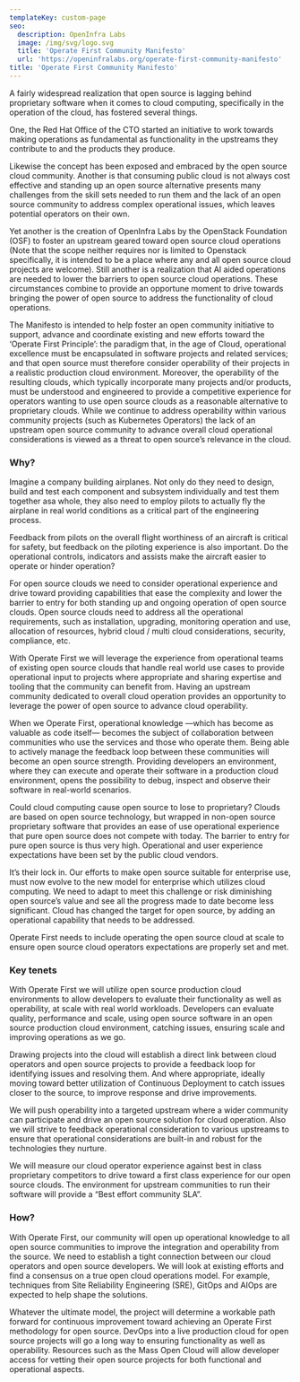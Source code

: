 ```yaml
---
templateKey: custom-page
seo:
  description: OpenInfra Labs
  image: /img/svg/logo.svg
  title: 'Operate First Community Manifesto'
  url: 'https://openinfralabs.org/operate-first-community-manifesto'
title: 'Operate First Community Manifesto'
---
```


A fairly widespread realization that open source is lagging behind proprietary software when it comes to cloud computing, specifically in the operation of the cloud, has fostered several things.

One, the Red Hat Office of the CTO started an initiative to work towards making operations as fundamental as functionality in the upstreams they contribute to and the products they produce.

Likewise the concept has been exposed and embraced by the open source cloud community. Another is that consuming public cloud is not always cost effective and standing up an open source alternative presents many challenges from the skill sets needed to run them and the lack of an open 
source community to address complex operational issues, which leaves potential operators on their own.

Yet another is the creation of OpenInfra Labs by the OpenStack Foundation (OSF) to foster an upstream geared toward open source cloud operations (Note that the scope neither requires nor is limited to Openstack specifically, it is intended to be a place where any and all open source cloud projects are
welcome). Still another is a realization that AI aided operations are needed to lower the barriers to open source cloud operations. These circumstances combine to provide an opportune moment to drive towards bringing the power of open source to address the functionality of cloud operations. 

The Manifesto is intended to help foster an open community initiative to support, advance and coordinate existing and new efforts toward the ‘Operate First Principle’: the paradigm that, in the age of Cloud, operational excellence must be encapsulated in software projects and related services; and that open source must therefore consider operability of their projects in a realistic production cloud environment. Moreover, the operability
of the resulting clouds, which typically incorporate many projects and/or products, must be understood and engineered to provide a competitive experience for operators wanting to use open source clouds as a reasonable alternative to proprietary clouds. While we continue to address operability within various community projects (such as Kubernetes Operators) the lack of an upstream open source community to advance overall cloud operational considerations is viewed as a threat to open source’s relevance in the cloud. 

### Why?

Imagine a company building airplanes. Not only do they need to design, build and test each component and subsystem individually and test them together  asa whole, they also need to employ pilots to actually fly the airplane in real world conditions as a critical part of the engineering process.  

Feedback from pilots on the overall flight worthiness of an aircraft is critical for safety, but feedback on the piloting experience is also important. Do the operational controls, indicators and assists make the aircraft easier to operate or hinder operation?

For open source clouds we need to consider operational experience and drive toward providing capabilities that ease the complexity and lower the barrier to entry for both standing up and ongoing operation of open source clouds. Open source clouds need to address all the operational requirements, such as installation, upgrading, monitoring operation and use, allocation of resources, hybrid cloud / multi cloud considerations, security, compliance, etc. 

With Operate First we will leverage the experience from operational teams of existing open source clouds that handle real world use cases to provide operational input to projects where appropriate and sharing expertise and tooling that the community can benefit from. Having an upstream community dedicated to overall cloud operation provides an opportunity to leverage the power of open source to advance cloud operability. 

When we Operate First, operational knowledge —which has become as valuable as code itself— becomes the subject of collaboration between communities who use the services and those who operate them. Being able to actively manage the feedback loop between these communities will become an open source strength. Providing developers an environment, where they can execute and operate their software in a production cloud environment, opens the possibility to debug, inspect and observe their software in real-world scenarios.

Could cloud computing cause open source to lose to proprietary? Clouds are based on open source technology, but wrapped in non-open source proprietary software that provides an ease of use operational experience that pure open source does not compete with today. The barrier to entry for pure open source is thus very high. Operational and user experience expectations have been set by the public cloud vendors.

It’s their lock in. Our efforts to make open source suitable for enterprise use, must now evolve to the new model for enterprise which utilizes cloud computing. We need to adapt to meet this challenge or risk diminishing open source’s value and see all the progress made to date become less significant. Cloud has changed the target for open source, by adding an operational capability that needs to be addressed.

Operate First needs to include operating the open source cloud at scale to ensure open source cloud operators expectations are properly set and met.

### Key tenets

With Operate First we will utilize open source production cloud environments to allow developers to evaluate their functionality as well as operability, at scale with real world workloads. Developers can evaluate quality, performance and scale, using open source software in an open source production cloud environment, catching issues, ensuring scale and improving operations as we go. 

Drawing projects into the cloud will establish a direct link between cloud operators and open source projects to provide a feedback loop for identifying issues and resolving them. And where appropriate, ideally moving toward better utilization of Continuous Deployment to catch issues closer to the source, to improve response and drive improvements. 

We will push operability into a targeted upstream where a wider community can participate and drive an open source solution for cloud operation. Also we will strive to feedback operational consideration to various upstreams to ensure that operational considerations are built-in and robust for the technologies they nurture. 

We will measure our cloud operator experience against best in class proprietary competitors to drive toward a first class experience for our open source clouds. The environment for upstream communities to run their software will provide a “Best effort community SLA”.

### How?

With Operate First, our community will open up operational knowledge to all open source communities to improve the integration and operability from the source.  We need to establish a tight connection between our cloud operators and open source developers. We will look at existing efforts and find a
consensus on a true open cloud operations model. For example, techniques from  Site Reliability Engineering (SRE), GitOps and AIOps are expected to help shape the solutions. 

Whatever the ultimate model, the project will determine a workable path forward for continuous improvement toward achieving an Operate First methodology for open source. DevOps into a live production cloud for open source projects will go a long way to ensuring functionality as well as operability. Resources such as the Mass Open Cloud will allow developer access for vetting their open source projects for both functional and operational aspects.
